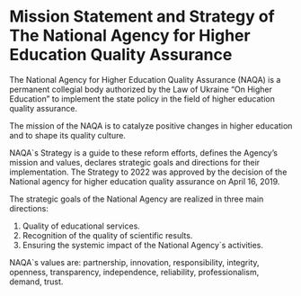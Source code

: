 # Mission Statement and Strategy of The National Agency for Higher Education Quality Assurance


The National Agency for Higher Education Quality Assurance (NAQA) is a permanent collegial body authorized by the Law of Ukraine “On Higher Education” to implement the state policy in the field of higher education quality assurance.

The mission of the NAQA is to catalyze positive changes in higher education and to shape its quality culture.

NAQA`s Strategy is a guide to these reform efforts, defines the Agency’s mission and values, declares strategic goals and directions for their implementation. The Strategy to 2022 was approved by the decision of the National agency for higher education quality assurance on April 16, 2019.

The strategic goals of the National Agency are realized in three main directions:
1. Quality of educational services.
2. Recognition of the quality of scientific results.
3. Ensuring the systemic impact of the National Agency`s activities.

NAQA\`s values are: partnership, innovation, responsibility, integrity, openness, transparency, independence, reliability, professionalism, demand, trust.
